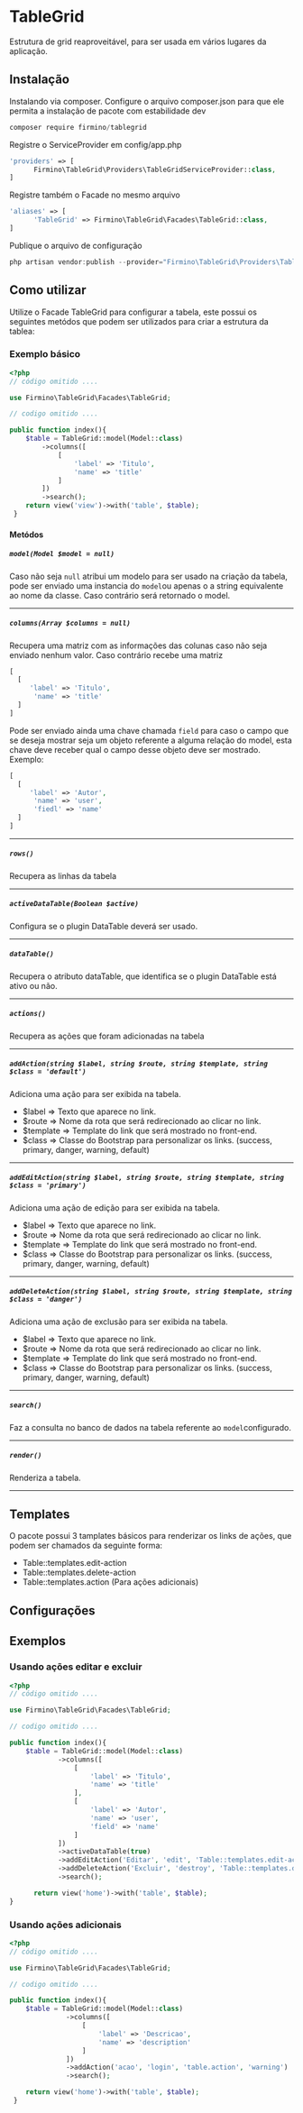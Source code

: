 # TableGrid
Estrutura de grid reaproveitável, para ser usada em vários lugares da aplicação.

## Instalação
Instalando via composer. Configure o arquivo composer.json para que ele permita a instalação de pacote com estabilidade dev
```javascript
composer require firmino/tablegrid
```
Registre o ServiceProvider em config/app.php
```php
'providers' => [
      Firmino\TableGrid\Providers\TableGridServiceProvider::class,
]
```
Registre também o Facade no mesmo arquivo
```php
'aliases' => [
      'TableGrid' => Firmino\TableGrid\Facades\TableGrid::class,
]
```

Publique o arquivo de configuração
```javascript
php artisan vendor:publish --provider="Firmino\TableGrid\Providers\TableGridServiceProvider"
```

## Como utilizar
Utilize o Facade TableGrid para configurar a tabela, este possui os seguintes metódos que podem ser utilizados para criar a 
estrutura da tablea:

### Exemplo básico
```php
<?php
// código omitido ....

use Firmino\TableGrid\Facades\TableGrid;

// codigo omitido ....

public function index(){
    $table = TableGrid::model(Model::class)
        ->columns([
            [
                'label' => 'Titulo',
                'name' => 'title'
            ]
        ])
        ->search();
    return view('view')->with('table', $table);
 }
```

#### Metódos

##### `model(Model $model = null)`
Caso não seja `null` atribui um modelo para ser usado na criação da tabela, pode ser enviado uma instancia do `model`ou apenas o a 
string equivalente ao nome da classe.
Caso contrário será retornado o model.

---

##### `columns(Array $columns = null)`
Recupera uma matriz com as informações das colunas caso não seja enviado nenhum valor. Caso contrário recebe uma matriz
```php
[
  [
     'label' => 'Titulo',
      'name' => 'title'
  ]
]
```

Pode ser enviado ainda uma chave chamada `field` para caso o campo que se deseja mostrar seja um objeto referente a 
alguma relação do model, esta chave deve receber qual o campo desse objeto deve ser mostrado.
Exemplo:
```php
[
  [
     'label' => 'Autor',
      'name' => 'user',
      'fiedl' => 'name'
  ]
]
```

--- 

##### `rows()`
Recupera as linhas da tabela

---

##### `activeDataTable(Boolean $active)`
Configura se o plugin DataTable deverá ser usado.

---

##### `dataTable()`
Recupera o atributo dataTable, que identifica se o plugin DataTable está ativo ou não.

---

##### `actions()`
Recupera as ações que foram adicionadas na tabela

---

##### `addAction(string $label, string $route, string $template, string $class = 'default')`
Adiciona uma ação para ser exibida na tabela. 
- $label => Texto que aparece no link.
- $route => Nome da rota que será redirecionado ao clicar no link.
- $template => Template do link que será mostrado no front-end.
- $class => Classe do Bootstrap para personalizar os links. (success, primary, danger, warning, default)

---

##### `addEditAction(string $label, string $route, string $template, string $class = 'primary')`
Adiciona uma ação de edição para ser exibida na tabela. 
- $label => Texto que aparece no link.
- $route => Nome da rota que será redirecionado ao clicar no link.
- $template => Template do link que será mostrado no front-end.
- $class => Classe do Bootstrap para personalizar os links. (success, primary, danger, warning, default)

---


##### `addDeleteAction(string $label, string $route, string $template, string $class = 'danger')`
Adiciona uma ação de exclusão para ser exibida na tabela. 
- $label => Texto que aparece no link.
- $route => Nome da rota que será redirecionado ao clicar no link.
- $template => Template do link que será mostrado no front-end.
- $class => Classe do Bootstrap para personalizar os links. (success, primary, danger, warning, default)

---

##### `search()`
Faz a consulta no banco de dados na tabela referente ao `model`configurado.

---

##### `render()`
Renderiza a tabela.

---

## Templates
O pacote possui 3 tamplates básicos para renderizar os links de ações, que podem ser chamados da seguinte forma:
- Table::templates.edit-action
- Table::templates.delete-action
- Table::templates.action (Para ações adicionais)

## Configurações


## Exemplos

### Usando ações editar e excluir
```php
<?php
// código omitido ....

use Firmino\TableGrid\Facades\TableGrid;

// codigo omitido ....

public function index(){
    $table = TableGrid::model(Model::class)
            ->columns([
                [
                    'label' => 'Titulo',
                    'name' => 'title'
                ],
                [
                    'label' => 'Autor',
                    'name' => 'user',
                    'field' => 'name'
                ]
            ])
            ->activeDataTable(true)
            ->addEditAction('Editar', 'edit', 'Table::templates.edit-action')
            ->addDeleteAction('Excluir', 'destroy', 'Table::templates.delete-action', 'danger')
            ->search();

      return view('home')->with('table', $table);
}
```

### Usando ações adicionais
```php
<?php
// código omitido ....

use Firmino\TableGrid\Facades\TableGrid;

// codigo omitido ....

public function index(){
    $table = TableGrid::model(Model::class)
              ->columns([
                  [
                      'label' => 'Descricao',
                      'name' => 'description'
                  ]
              ])
              ->addAction('acao', 'login', 'table.action', 'warning')
              ->search();

    return view('home')->with('table', $table);
 }
```





